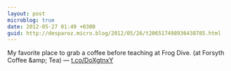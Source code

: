 ```yaml
---
layout: post
microblog: true
date: 2012-05-27 01:49 +0300
guid: http://desparoz.micro.blog/2012/05/26/t206517498936438785.html
---
```

My favorite place to grab a coffee before teaching at Frog Dive. (at Forsyth Coffee &amp;amp; Tea) — [t.co/DoXgtnxY](http://t.co/DoXgtnxY)
